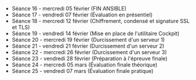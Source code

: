 - Séance 16 - mercredi 05 février (FIN ANSIBLE)
- Séance 17 - vendredi 07 février (Évaluation en présentiel)
- Séance 18 - mercredi 12 février (Chiffrement, condensé et signature SSL et TLS)
- Séance 19 - vendredi 14 février (Mise en place de l'utilitaire Cockpit)
- Séance 20 - mercredi 19 février (Durcissement d'un serveur 1)
- Séance 21 - vendredi 21 février (Durcissement d'un serveur 2)
- Séance 22 - mercredi 26 février (Durcissement d'un serveur 3)
- Séance 23 - vendredi 28 février (Préparation à l'épreuve finale)
- Séance 24 - mercredi 05 mars (Évaluation finale théorique)
- Séance 25 - vendredi 07 mars (Évaluation finale pratique)
